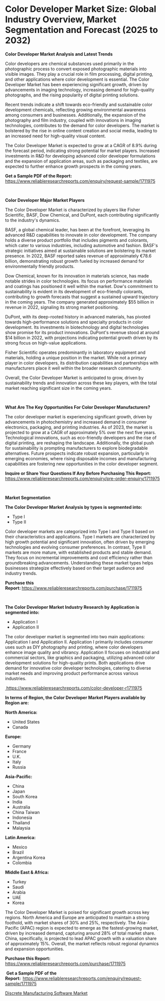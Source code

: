 <p><h1>Color Developer Market Size: Global Industry Overview, Market Segmentation and Forecast (2025 to 2032)</h1></p><p><strong>Color Developer Market Analysis and Latest Trends</strong></p>
<p><p>Color developers are chemical substances used primarily in the photographic process to convert exposed photographic materials into visible images. They play a crucial role in film processing, digital printing, and other applications where color development is essential. The Color Developer Market has been experiencing significant growth, driven by advancements in imaging technology, increasing demand for high-quality photographs, and the rising popularity of digital printing solutions.</p><p>Recent trends indicate a shift towards eco-friendly and sustainable color development chemicals, reflecting growing environmental awareness among consumers and businesses. Additionally, the expansion of the photography and film industry, coupled with innovations in imaging technologies, contributes to the demand for color developers. The market is bolstered by the rise in online content creation and social media, leading to an increased need for high-quality visual content.</p><p>The Color Developer Market is expected to grow at a CAGR of 8.9% during the forecast period, indicating strong potential for market players. Increased investments in R&D for developing advanced color developer formulations and the expansion of application areas, such as packaging and textiles, are expected to further enhance growth prospects in the coming years.</p></p>
<p><strong>Get a Sample PDF of the Report:&nbsp;</strong> <a href="https://www.reliableresearchreports.com/enquiry/request-sample/1711975?utm_campaign=2737&utm_medium=2&utm_source=Github&utm_content=ia&utm_term=27032025&utm_id=color-developer">https://www.reliableresearchreports.com/enquiry/request-sample/1711975</a></p>
<p>&nbsp;</p>
<p><strong>Color Developer Major Market Players</strong></p>
<p><p>The Color Developer Market is characterized by players like Fisher Scientific, BASF, Dow Chemical, and DuPont, each contributing significantly to the industry's dynamics.</p><p>BASF, a global chemical leader, has been at the forefront, leveraging its advanced R&D capabilities to innovate in color development. The company holds a diverse product portfolio that includes pigments and colorants, which cater to various industries, including automotive and fashion. BASF's strategic initiatives aimed at sustainable solutions are bolstering its market presence. In 2022, BASF reported sales revenue of approximately €78.6 billion, demonstrating robust growth fueled by increased demand for environmentally friendly products.</p><p>Dow Chemical, known for its innovation in materials science, has made notable strides in color technologies. Its focus on performance materials and coatings has positioned it well within the market. Dow's commitment to sustainability is evident in its development of eco-friendly colorants, contributing to growth forecasts that suggest a sustained upward trajectory in the coming years. The company generated approximately $55 billion in revenue in 2022, signaling its strong market positioning.</p><p>DuPont, with its deep-rooted history in advanced materials, has pivoted towards high-performance solutions and specialty products in color development. Its investments in biotechnology and digital technologies show promise for its product innovations. DuPont's revenue stood at around $14 billion in 2022, with projections indicating potential growth driven by its strong focus on high-value applications.</p><p>Fisher Scientific operates predominantly in laboratory equipment and materials, holding a unique position in the market. While not a primary player in color developers, its distribution capabilities and partnerships with manufacturers place it well within the broader research community.</p><p>Overall, the Color Developer Market is anticipated to grow, driven by sustainability trends and innovation across these key players, with the total market reaching significant size in the coming years.</p></p>
<p>&nbsp;</p>
<p><strong>What Are The Key Opportunities For Color Developer Manufacturers?</strong></p>
<p><p>The color developer market is experiencing significant growth, driven by advancements in photochemistry and increased demand in consumer electronics, packaging, and printing industries. As of 2023, the market is projected to grow at a CAGR of approximately 5% over the next five years. Technological innovations, such as eco-friendly developers and the rise of digital printing, are reshaping the landscape. Additionally, the global push for sustainability is prompting manufacturers to explore biodegradable alternatives. Future prospects indicate robust expansion, particularly in emerging economies, where rising disposable incomes and manufacturing capabilities are fostering new opportunities in the color developer segment.</p></p>
<p><strong>Inquire or Share Your Questions If Any Before Purchasing This Report:</strong> <a href="https://www.reliableresearchreports.com/enquiry/pre-order-enquiry/1711975?utm_campaign=2737&utm_medium=2&utm_source=Github&utm_content=ia&utm_term=27032025&utm_id=color-developer">https://www.reliableresearchreports.com/enquiry/pre-order-enquiry/1711975</a></p>
<p>&nbsp;</p>
<p><strong>Market Segmentation</strong></p>
<p><strong>The Color Developer Market Analysis by types is segmented into:</strong></p>
<p><ul><li>Type I</li><li>Type II</li></ul></p>
<p><p>Color developer markets are categorized into Type I and Type II based on their characteristics and applications. Type I markets are characterized by high growth potential and significant innovation, often driven by emerging technologies and evolving consumer preferences. In contrast, Type II markets are more mature, with established products and stable demand. They focus on incremental improvements and cost efficiency rather than groundbreaking advancements. Understanding these market types helps businesses strategize effectively based on their target audience and industry trends.</p></p>
<p><strong>Purchase this Report:&nbsp;</strong><a href="https://www.reliableresearchreports.com/purchase/1711975?utm_campaign=2737&utm_medium=2&utm_source=Github&utm_content=ia&utm_term=27032025&utm_id=color-developer">https://www.reliableresearchreports.com/purchase/1711975</a></p>
<p>&nbsp;</p>
<p><strong>The Color Developer Market Industry Research by Application is segmented into:</strong></p>
<p><ul><li>Application I</li><li>Application II</li></ul></p>
<p><p>The color developer market is segmented into two main applications: Application I and Application II. Application I primarily includes consumer uses such as DIY photography and printing, where color developers enhance image quality and vibrancy. Application II focuses on industrial and commercial sectors, like graphics and packaging, utilizing advanced color development solutions for high-quality prints. Both applications drive demand for innovative color developer technologies, catering to diverse market needs and improving product performance across various industries.</p></p>
<p><a href="https://www.reliableresearchreports.com/color-developer-r1711975?utm_campaign=2737&utm_medium=2&utm_source=Github&utm_content=ia&utm_term=27032025&utm_id=color-developer">&nbsp;https://www.reliableresearchreports.com/color-developer-r1711975</a></p>
<p><strong>In terms of Region, the Color Developer Market Players available by Region are:</strong></p>
<p>
    <p> <strong> North America: </strong>
        <ul>
            <li>United States</li>
            <li>Canada</li>
        </ul>
        </p> 
    <p> <strong> Europe: </strong>
        <ul>
            <li>Germany</li>
            <li>France</li>
            <li>U.K.</li>
            <li>Italy</li>
            <li>Russia</li>
        </ul>
        </p> 
    <p> <strong> Asia-Pacific: </strong>
        <ul>
            <li>China</li>
            <li>Japan</li>
            <li>South Korea</li>
            <li>India</li>
            <li>Australia</li>
            <li>China Taiwan</li>
            <li>Indonesia</li>
            <li>Thailand</li>
            <li>Malaysia</li>
        </ul>
        </p> 
    <p> <strong> Latin America: </strong>
        <ul>
            <li>Mexico</li>
            <li>Brazil</li>
            <li>Argentina Korea</li>
            <li>Colombia</li>
        </ul>
        </p> 
    <p> <strong> Middle East & Africa: </strong>
        <ul>
            <li>Turkey</li>
            <li>Saudi</li>
            <li>Arabia</li>
            <li>UAE</li>
            <li>Korea</li>
        </ul>
    </p>
    </p>
<p><p>The Color Developer Market is poised for significant growth across key regions. North America and Europe are anticipated to maintain a strong foothold, with market shares of 30% and 25%, respectively. The Asia-Pacific (APAC) region is expected to emerge as the fastest-growing market, driven by increased demand, capturing around 28% of total market share. China, specifically, is projected to lead APAC growth with a valuation share of approximately 15%. Overall, the market reflects robust regional dynamics and expansion opportunities.</p></p>
<p><strong>Purchase this Report: </strong><a href="https://www.reliableresearchreports.com/purchase/1711975?utm_campaign=2737&utm_medium=2&utm_source=Github&utm_content=ia&utm_term=27032025&utm_id=color-developer">https://www.reliableresearchreports.com/purchase/1711975</a></p>
<p>&nbsp;<strong>Get a Sample PDF of the Report:&nbsp;&nbsp;</strong><a href="https://www.reliableresearchreports.com/enquiry/request-sample/1711975?utm_campaign=2737&utm_medium=2&utm_source=Github&utm_content=ia&utm_term=27032025&utm_id=color-developer">https://www.reliableresearchreports.com/enquiry/request-sample/1711975</a></p>
<p><strong></strong></p>
<p><p><a href="https://github.com/vitrilaoire/Market-Research-Report-List-1/blob/main/discrete-manufacturing-software-market.md?utm_campaign=2737&utm_medium=2&utm_source=Github&utm_content=ia&utm_term=27032025&utm_id=color-developer">Discrete Manufacturing Software Market</a></p></p>